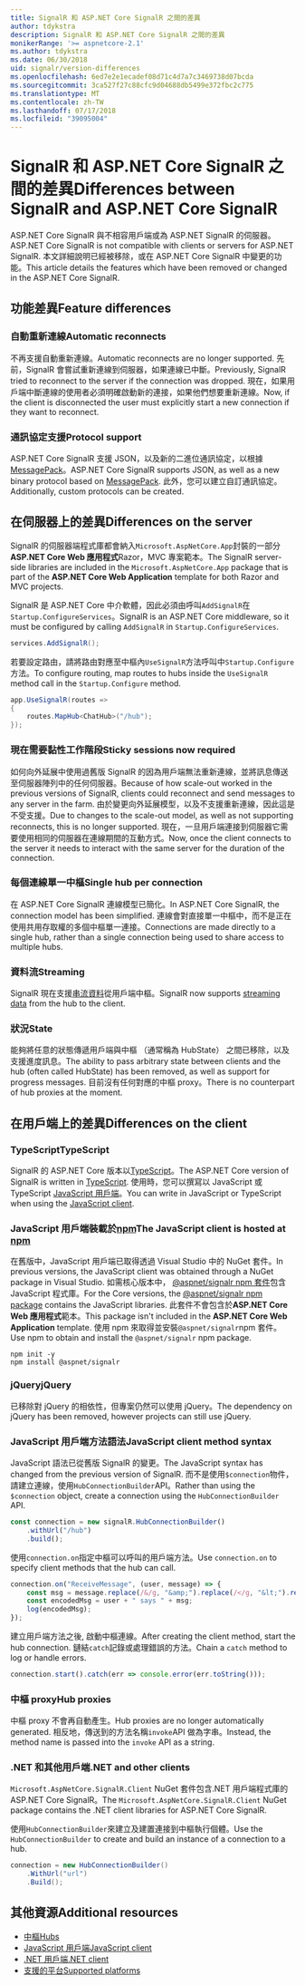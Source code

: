 ```yaml
---
title: SignalR 和 ASP.NET Core SignalR 之間的差異
author: tdykstra
description: SignalR 和 ASP.NET Core SignalR 之間的差異
monikerRange: '>= aspnetcore-2.1'
ms.author: tdykstra
ms.date: 06/30/2018
uid: signalr/version-differences
ms.openlocfilehash: 6ed7e2e1ecadef08d71c4d7a7c3469738d07bcda
ms.sourcegitcommit: 3ca527f27c88cfc9d04688db5499e372fbc2c775
ms.translationtype: MT
ms.contentlocale: zh-TW
ms.lasthandoff: 07/17/2018
ms.locfileid: "39095004"
---
```

# <a name="differences-between-signalr-and-aspnet-core-signalr"></a><span data-ttu-id="fee9c-103">SignalR 和 ASP.NET Core SignalR 之間的差異</span><span class="sxs-lookup"><span data-stu-id="fee9c-103">Differences between SignalR and ASP.NET Core SignalR</span></span>

<span data-ttu-id="fee9c-104">ASP.NET Core SignalR 與不相容用戶端或為 ASP.NET SignalR 的伺服器。</span><span class="sxs-lookup"><span data-stu-id="fee9c-104">ASP.NET Core SignalR is not compatible with clients or servers for ASP.NET SignalR.</span></span> <span data-ttu-id="fee9c-105">本文詳細說明已經被移除，或在 ASP.NET Core SignalR 中變更的功能。</span><span class="sxs-lookup"><span data-stu-id="fee9c-105">This article details the features which have been removed or changed in the ASP.NET Core SignalR.</span></span>

## <a name="feature-differences"></a><span data-ttu-id="fee9c-106">功能差異</span><span class="sxs-lookup"><span data-stu-id="fee9c-106">Feature differences</span></span>

### <a name="automatic-reconnects"></a><span data-ttu-id="fee9c-107">自動重新連線</span><span class="sxs-lookup"><span data-stu-id="fee9c-107">Automatic reconnects</span></span>

<span data-ttu-id="fee9c-108">不再支援自動重新連線。</span><span class="sxs-lookup"><span data-stu-id="fee9c-108">Automatic reconnects are no longer supported.</span></span> <span data-ttu-id="fee9c-109">先前，SignalR 會嘗試重新連線到伺服器，如果連線已中斷。</span><span class="sxs-lookup"><span data-stu-id="fee9c-109">Previously, SignalR tried to reconnect to the server if the connection was dropped.</span></span> <span data-ttu-id="fee9c-110">現在，如果用戶端中斷連線的使用者必須明確啟動新的連接，如果他們想要重新連線。</span><span class="sxs-lookup"><span data-stu-id="fee9c-110">Now, if the client is disconnected the user must explicitly start a new connection if they want to reconnect.</span></span>

### <a name="protocol-support"></a><span data-ttu-id="fee9c-111">通訊協定支援</span><span class="sxs-lookup"><span data-stu-id="fee9c-111">Protocol support</span></span>

<span data-ttu-id="fee9c-112">ASP.NET Core SignalR 支援 JSON，以及新的二進位通訊協定，以根據[MessagePack](xref:signalr/messagepackhubprotocol)。</span><span class="sxs-lookup"><span data-stu-id="fee9c-112">ASP.NET Core SignalR supports JSON, as well as a new binary protocol based on [MessagePack](xref:signalr/messagepackhubprotocol).</span></span> <span data-ttu-id="fee9c-113">此外，您可以建立自訂通訊協定。</span><span class="sxs-lookup"><span data-stu-id="fee9c-113">Additionally, custom protocols can be created.</span></span>

## <a name="differences-on-the-server"></a><span data-ttu-id="fee9c-114">在伺服器上的差異</span><span class="sxs-lookup"><span data-stu-id="fee9c-114">Differences on the server</span></span>

<span data-ttu-id="fee9c-115">SignalR 的伺服器端程式庫都會納入`Microsoft.AspNetCore.App`封裝的一部分**ASP.NET Core Web 應用程式**Razor，MVC 專案範本。</span><span class="sxs-lookup"><span data-stu-id="fee9c-115">The SignalR server-side libraries are included in the `Microsoft.AspNetCore.App` package that is part of the **ASP.NET Core Web Application** template for both Razor and MVC projects.</span></span>

<span data-ttu-id="fee9c-116">SignalR 是 ASP.NET Core 中介軟體，因此必須由呼叫`AddSignalR`在`Startup.ConfigureServices`。</span><span class="sxs-lookup"><span data-stu-id="fee9c-116">SignalR is an ASP.NET Core middleware, so it must be configured by calling `AddSignalR` in `Startup.ConfigureServices`.</span></span>

```csharp
services.AddSignalR();
```

<span data-ttu-id="fee9c-117">若要設定路由，請將路由對應至中樞內`UseSignalR`方法呼叫中`Startup.Configure`方法。</span><span class="sxs-lookup"><span data-stu-id="fee9c-117">To configure routing, map routes to hubs inside the `UseSignalR` method call in the `Startup.Configure` method.</span></span>

```csharp
app.UseSignalR(routes =>
{
    routes.MapHub<ChatHub>("/hub");
});
```

### <a name="sticky-sessions-now-required"></a><span data-ttu-id="fee9c-118">現在需要黏性工作階段</span><span class="sxs-lookup"><span data-stu-id="fee9c-118">Sticky sessions now required</span></span>

<span data-ttu-id="fee9c-119">如何向外延展中使用過舊版 SignalR 的因為用戶端無法重新連線，並將訊息傳送至伺服器陣列中的任何伺服器。</span><span class="sxs-lookup"><span data-stu-id="fee9c-119">Because of how scale-out worked in the previous versions of SignalR, clients could reconnect and send messages to any server in the farm.</span></span> <span data-ttu-id="fee9c-120">由於變更向外延展模型，以及不支援重新連線，因此這是不受支援。</span><span class="sxs-lookup"><span data-stu-id="fee9c-120">Due to changes to the scale-out model, as well as not supporting reconnects, this is no longer supported.</span></span> <span data-ttu-id="fee9c-121">現在，一旦用戶端連接到伺服器它需要使用相同的伺服器在連線期間的互動方式。</span><span class="sxs-lookup"><span data-stu-id="fee9c-121">Now, once the client connects to the server it needs to interact with the same server for the duration of the connection.</span></span>

### <a name="single-hub-per-connection"></a><span data-ttu-id="fee9c-122">每個連線單一中樞</span><span class="sxs-lookup"><span data-stu-id="fee9c-122">Single hub per connection</span></span>

<span data-ttu-id="fee9c-123">在 ASP.NET Core SignalR 連線模型已簡化。</span><span class="sxs-lookup"><span data-stu-id="fee9c-123">In ASP.NET Core SignalR, the connection model has been simplified.</span></span> <span data-ttu-id="fee9c-124">連線會對直接單一中樞中，而不是正在使用共用存取權的多個中樞單一連接。</span><span class="sxs-lookup"><span data-stu-id="fee9c-124">Connections are made directly to a single hub, rather than a single connection being used to share access to multiple hubs.</span></span>

### <a name="streaming"></a><span data-ttu-id="fee9c-125">資料流</span><span class="sxs-lookup"><span data-stu-id="fee9c-125">Streaming</span></span>

<span data-ttu-id="fee9c-126">SignalR 現在支援[串流資料](xref:signalr/streaming)從用戶端中樞。</span><span class="sxs-lookup"><span data-stu-id="fee9c-126">SignalR now supports [streaming data](xref:signalr/streaming) from the hub to the client.</span></span>

### <a name="state"></a><span data-ttu-id="fee9c-127">狀況</span><span class="sxs-lookup"><span data-stu-id="fee9c-127">State</span></span>

<span data-ttu-id="fee9c-128">能夠將任意的狀態傳遞用戶端與中樞 （通常稱為 HubState） 之間已移除，以及支援進度訊息。</span><span class="sxs-lookup"><span data-stu-id="fee9c-128">The ability to pass arbitrary state between clients and the hub (often called HubState) has been removed, as well as support for progress messages.</span></span> <span data-ttu-id="fee9c-129">目前沒有任何對應的中樞 proxy。</span><span class="sxs-lookup"><span data-stu-id="fee9c-129">There is no counterpart of hub proxies at the moment.</span></span>

## <a name="differences-on-the-client"></a><span data-ttu-id="fee9c-130">在用戶端上的差異</span><span class="sxs-lookup"><span data-stu-id="fee9c-130">Differences on the client</span></span>

### <a name="typescript"></a><span data-ttu-id="fee9c-131">TypeScript</span><span class="sxs-lookup"><span data-stu-id="fee9c-131">TypeScript</span></span>

<span data-ttu-id="fee9c-132">SignalR 的 ASP.NET Core 版本以[TypeScript](https://www.typescriptlang.org/)。</span><span class="sxs-lookup"><span data-stu-id="fee9c-132">The ASP.NET Core version of SignalR is written in [TypeScript](https://www.typescriptlang.org/).</span></span> <span data-ttu-id="fee9c-133">使用時，您可以撰寫以 JavaScript 或 TypeScript [JavaScript 用戶端](xref:signalr/javascript-client)。</span><span class="sxs-lookup"><span data-stu-id="fee9c-133">You can write in JavaScript or TypeScript when using the [JavaScript client](xref:signalr/javascript-client).</span></span>

### <a name="the-javascript-client-is-hosted-at-npmhttpswwwnpmjscom"></a><span data-ttu-id="fee9c-134">JavaScript 用戶端裝載於[npm](https://www.npmjs.com/)</span><span class="sxs-lookup"><span data-stu-id="fee9c-134">The JavaScript client is hosted at [npm](https://www.npmjs.com/)</span></span>

<span data-ttu-id="fee9c-135">在舊版中，JavaScript 用戶端已取得透過 Visual Studio 中的 NuGet 套件。</span><span class="sxs-lookup"><span data-stu-id="fee9c-135">In previous versions, the JavaScript client was obtained through a NuGet package in Visual Studio.</span></span> <span data-ttu-id="fee9c-136">如需核心版本中， [ @aspnet/signalr npm 套件](https://www.npmjs.com/package/@aspnet/signalr)包含 JavaScript 程式庫。</span><span class="sxs-lookup"><span data-stu-id="fee9c-136">For the Core versions, the [@aspnet/signalr npm package](https://www.npmjs.com/package/@aspnet/signalr) contains the JavaScript libraries.</span></span> <span data-ttu-id="fee9c-137">此套件不會包含於**ASP.NET Core Web 應用程式**範本。</span><span class="sxs-lookup"><span data-stu-id="fee9c-137">This package isn't included in the **ASP.NET Core Web Application** template.</span></span> <span data-ttu-id="fee9c-138">使用 npm 來取得並安裝`@aspnet/signalr`npm 套件。</span><span class="sxs-lookup"><span data-stu-id="fee9c-138">Use npm to obtain and install the `@aspnet/signalr` npm package.</span></span>

```console
npm init -y
npm install @aspnet/signalr
```

### <a name="jquery"></a><span data-ttu-id="fee9c-139">jQuery</span><span class="sxs-lookup"><span data-stu-id="fee9c-139">jQuery</span></span>

<span data-ttu-id="fee9c-140">已移除對 jQuery 的相依性，但專案仍然可以使用 jQuery。</span><span class="sxs-lookup"><span data-stu-id="fee9c-140">The dependency on jQuery has been removed, however projects can still use jQuery.</span></span>

### <a name="javascript-client-method-syntax"></a><span data-ttu-id="fee9c-141">JavaScript 用戶端方法語法</span><span class="sxs-lookup"><span data-stu-id="fee9c-141">JavaScript client method syntax</span></span>

<span data-ttu-id="fee9c-142">JavaScript 語法已從舊版 SignalR 的變更。</span><span class="sxs-lookup"><span data-stu-id="fee9c-142">The JavaScript syntax has changed from the previous version of SignalR.</span></span> <span data-ttu-id="fee9c-143">而不是使用`$connection`物件，請建立連線，使用`HubConnectionBuilder`API。</span><span class="sxs-lookup"><span data-stu-id="fee9c-143">Rather than using the `$connection` object, create a connection using the `HubConnectionBuilder` API.</span></span>

```javascript
const connection = new signalR.HubConnectionBuilder()
    .withUrl("/hub")
    .build();
```

<span data-ttu-id="fee9c-144">使用`connection.on`指定中樞可以呼叫的用戶端方法。</span><span class="sxs-lookup"><span data-stu-id="fee9c-144">Use `connection.on` to specify client methods that the hub can call.</span></span>

```javascript
connection.on("ReceiveMessage", (user, message) => {
    const msg = message.replace(/&/g, "&amp;").replace(/</g, "&lt;").replace(/>/g, "&gt;");
    const encodedMsg = user + " says " + msg;
    log(encodedMsg);
});
```

<span data-ttu-id="fee9c-145">建立用戶端方法之後, 啟動中樞連線。</span><span class="sxs-lookup"><span data-stu-id="fee9c-145">After creating the client method, start the hub connection.</span></span> <span data-ttu-id="fee9c-146">鏈結`catch`記錄或處理錯誤的方法。</span><span class="sxs-lookup"><span data-stu-id="fee9c-146">Chain a `catch` method to log or handle errors.</span></span>

```javascript
connection.start().catch(err => console.error(err.toString()));
```

### <a name="hub-proxies"></a><span data-ttu-id="fee9c-147">中樞 proxy</span><span class="sxs-lookup"><span data-stu-id="fee9c-147">Hub proxies</span></span>

<span data-ttu-id="fee9c-148">中樞 proxy 不會再自動產生。</span><span class="sxs-lookup"><span data-stu-id="fee9c-148">Hub proxies are no longer automatically generated.</span></span> <span data-ttu-id="fee9c-149">相反地，傳送到的方法名稱`invoke`API 做為字串。</span><span class="sxs-lookup"><span data-stu-id="fee9c-149">Instead, the method name is passed into the `invoke` API as a string.</span></span>

### <a name="net-and-other-clients"></a><span data-ttu-id="fee9c-150">.NET 和其他用戶端</span><span class="sxs-lookup"><span data-stu-id="fee9c-150">.NET and other clients</span></span>

<span data-ttu-id="fee9c-151">`Microsoft.AspNetCore.SignalR.Client` NuGet 套件包含.NET 用戶端程式庫的 ASP.NET Core SignalR。</span><span class="sxs-lookup"><span data-stu-id="fee9c-151">The `Microsoft.AspNetCore.SignalR.Client` NuGet package contains the .NET client libraries for ASP.NET Core SignalR.</span></span>

<span data-ttu-id="fee9c-152">使用`HubConnectionBuilder`來建立及建置連接到中樞執行個體。</span><span class="sxs-lookup"><span data-stu-id="fee9c-152">Use the `HubConnectionBuilder` to create and build an instance of a connection to a hub.</span></span>

```csharp
connection = new HubConnectionBuilder()
    .WithUrl("url")
    .Build();
```

## <a name="additional-resources"></a><span data-ttu-id="fee9c-153">其他資源</span><span class="sxs-lookup"><span data-stu-id="fee9c-153">Additional resources</span></span>

* [<span data-ttu-id="fee9c-154">中樞</span><span class="sxs-lookup"><span data-stu-id="fee9c-154">Hubs</span></span>](xref:signalr/hubs)
* [<span data-ttu-id="fee9c-155">JavaScript 用戶端</span><span class="sxs-lookup"><span data-stu-id="fee9c-155">JavaScript client</span></span>](xref:signalr/javascript-client)
* [<span data-ttu-id="fee9c-156">.NET 用戶端</span><span class="sxs-lookup"><span data-stu-id="fee9c-156">.NET client</span></span>](xref:signalr/dotnet-client)
* [<span data-ttu-id="fee9c-157">支援的平台</span><span class="sxs-lookup"><span data-stu-id="fee9c-157">Supported platforms</span></span>](xref:signalr/supported-platforms)
